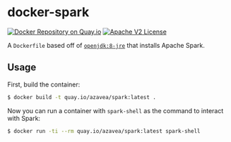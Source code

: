 # docker-spark

[![Docker Repository on Quay.io](https://quay.io/repository/azavea/spark/status "Docker Repository on Quay.io")](https://quay.io/repository/azavea/spark)
[![Apache V2 License](http://img.shields.io/badge/license-Apache%20V2-blue.svg)](https://github.com/azavea/docker-spark/blob/develop/LICENSE)

A `Dockerfile` based off of [`openjdk:8-jre`](https://hub.docker.com/_/openjdk/) that installs Apache Spark.

## Usage

First, build the container:

```bash
$ docker build -t quay.io/azavea/spark:latest .
```

Now you can run a container with `spark-shell` as the command to interact with Spark:

```bash
$ docker run -ti --rm quay.io/azavea/spark:latest spark-shell
```
